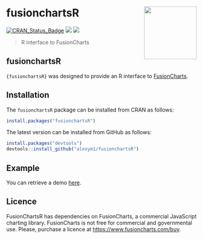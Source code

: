 
<!-- README.md is generated from README.Rmd. Please edit that file -->

# fusionchartsR <a href=#><img src='man/figures/fusionchartsR_logo.png' align="right" height="139" /></a>

[![CRAN_Status_Badge](https://www.r-pkg.org/badges/version/fusionchartsR)](https://cran.r-project.org/package=fusionchartsR)
[![](https://cranlogs.r-pkg.org/badges/fusionchartsR)](https://cran.r-project.org/package=fusionchartsR)
![](https://img.shields.io/badge/github%20version-1.0.0-green.svg)

> R interface to FusionCharts

## fusionchartsR

`{fusionchartsR}` was designed to provide an R interface to
[FusionCharts](https://github.com/fusioncharts).

## Installation

The `fusionchartsR` package can be installed from CRAN as follows:

``` r
install.packages("fusionchartsR")
```

The latest version can be installed from GitHub as follows:

``` r
install.packages("devtools")
devtools::install_github("alexym1/fusionchartsR")
```

## Example

You can retrieve a demo
[here](https://udmy52-alex0yahiaoui0martinez.shinyapps.io/FusionShiny/).

## Licence

FusionChartsR has dependencies on FusionCharts, a commercial JavaScript
charting library. FusionCharts is not free for commercial and
governmental use. Please, purchase a licence at
<https://www.fusioncharts.com/buy>.
